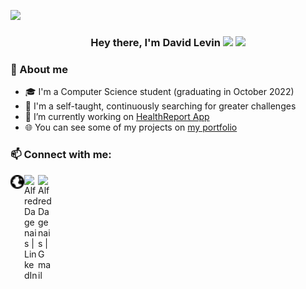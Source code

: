 <a href="#"><img width="90%" height="auto" src="https://i.imgur.com/iXuL1HG.png" height="150px"/></a>

<h3 align="center">Hey there, I'm David Levin <img src="https://media.giphy.com/media/hvRJCLFzcasrR4ia7z/giphy.gif" width="28"> <img src="https://emojis.slackmojis.com/emojis/images/1531849430/4246/blob-sunglasses.gif?1531849430" width="28"/></h3>


### 📖 About me
* 🎓 I'm a Computer Science student (graduating in October 2022)
* 🎨 I'm a self-taught, continuously searching for greater challenges
* 🔭 I’m currently working on [HealthReport App][APP]
* 🌐 You can see some of my projects on [my portfolio][projects]


### 📫 Connect with me:

[<img align="left" alt="AlfredDagenais.com" width="22px" src="https://raw.githubusercontent.com/iconic/open-iconic/master/svg/globe.svg" />][website]
[<img align="left" alt="AlfredDagenais | LinkedIn" width="22px" src="https://cdn.jsdelivr.net/npm/simple-icons@v3/icons/linkedin.svg" />][linkedin]
[<img align="left" alt="AlfredDagenais | Gmail" width="22px" src="https://cdn.jsdelivr.net/npm/simple-icons@v3/icons/gmail.svg" />](mailto:davidlevin40@gmail.com)
  

<br />
<br />


[website]: https://github.com/davidlevinwork
[linkedin]: https://www.linkedin.com/in/davidlevin40/
[gmail]: "mailto:davidlevin40@gmail.com"
[APP]: https://github.com/davidlevinwork/HealthReport
[projects]: https://github.com/davidlevinwork?tab=repositories



